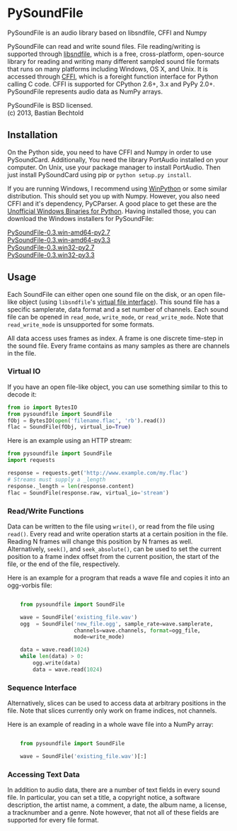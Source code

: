 PySoundFile
===========

PySoundFile is an audio library based on libsndfile, CFFI and Numpy

PySoundFile can read and write sound files. File reading/writing is
supported through [libsndfile][], which is a free, cross-platform,
open-source library for reading and writing many different sampled
sound file formats that runs on many platforms including Windows, OS
X, and Unix. It is accessed through [CFFI][], which is a foreight
function interface for Python calling C code. CFFI is supported for
CPython 2.6+, 3.x and PyPy 2.0+. PySoundFile represents audio data as
NumPy arrays.

[libsndfile]: http://www.mega-nerd.com/libsndfile/
[CFFI]: http://cffi.readthedocs.org/

PySoundFile is BSD licensed.  
(c) 2013, Bastian Bechtold

Installation
------------

On the Python side, you need to have CFFI and Numpy in order to use
PySoundCard. Additionally, You need the library PortAudio installed on
your computer. On Unix, use your package manager to install PortAudio.
Then just install PySoundCard using pip or `python setup.py install`.

If you are running Windows, I recommend using [WinPython][] or some
similar distribution. This should set you up with Numpy. However, you
also need CFFI and it's dependency, PyCParser. A good place to get
these are the [Unofficial Windows Binaries for Python][pybuilds].
Having installed those, you can download the Windows installers for
PySoundFile:

[PySoundFile-0.3.win-amd64-py2.7](https://github.com/bastibe/PySoundFile/raw/master/dist/PySoundFile-0.3.win-amd64-py2.7.exe)  
[PySoundFile-0.3.win-amd64-py3.3](https://github.com/bastibe/PySoundFile/raw/master/dist/PySoundFile-0.3.win-amd64-py3.3.exe)  
[PySoundFile-0.3.win32-py2.7](https://github.com/bastibe/PySoundFile/raw/master/dist/PySoundFile-0.3.win32-py2.7.exe)  
[PySoundFile-0.3.win32-py3.3](https://github.com/bastibe/PySoundFile/raw/master/dist/PySoundFile-0.3.win32-py3.3.exe)

[WinPython]: https://code.google.com/p/winpython/
[pybuilds]: http://www.lfd.uci.edu/~gohlke/pythonlibs/


Usage
-----

Each SoundFile can either open one sound file on the disk, or an
open file-like object (using `libsndfile`'s [virtual file interface][vio]).
This sound file has a specific samplerate, data format and a set
number of channels. Each sound file can be opened in `read_mode`,
`write_mode`, or `read_write_mode`. Note that `read_write_mode`
is unsupported for some formats.

All data access uses frames as index. A frame is one discrete
time-step in the sound file. Every frame contains as many samples as
there are channels in the file.

[vio]: http://www.mega-nerd.com/libsndfile/api.html#open_virtual

### Virtual IO

If you have an open file-like object, you can use something
similar to this to decode it:

```python
from io import BytesIO
from pysoundfile import SoundFile
fObj = BytesIO(open('filename.flac', 'rb').read())
flac = SoundFile(fObj, virtual_io=True)
```

Here is an example using an HTTP stream:
```python
from pysoundfile import SoundFile
import requests

response = requests.get('http://www.example.com/my.flac')
# Streams must supply a _length
response._length = len(response.content)
flac = SoundFile(response.raw, virtual_io='stream')
```

### Read/Write Functions

Data can be written to the file using `write()`, or read from the
file using `read()`. Every read and write operation starts at a
certain position in the file. Reading N frames will change this
position by N frames as well. Alternatively, `seek()`, and
`seek_absolute()`, can be used to set the current position to a
frame index offset from the current position, the start of the file,
or the end of the file, respectively.

Here is an example for a program that reads a wave file and copies it
into an ogg-vorbis file:

```python

    from pysoundfile import SoundFile

    wave = SoundFile('existing_file.wav')
    ogg  = SoundFile('new_file.ogg', sample_rate=wave.samplerate,
                     channels=wave.channels, format=ogg_file,
                     mode=write_mode)

    data = wave.read(1024)
    while len(data) > 0:
        ogg.write(data)
        data = wave.read(1024)
```

### Sequence Interface

Alternatively, slices can be used to access data at arbitrary
positions in the file. Note that slices currently only work on frame
indices, not channels.

Here is an example of reading in a whole wave file into a NumPy array:

```python

    from pysoundfile import SoundFile

    wave = SoundFile('existing_file.wav')[:]
```

### Accessing Text Data

In addition to audio data, there are a number of text fields in every
sound file. In particular, you can set a title, a copyright notice, a
software description, the artist name, a comment, a date, the album
name, a license, a tracknumber and a genre. Note however, that not all
of these fields are supported for every file format.
